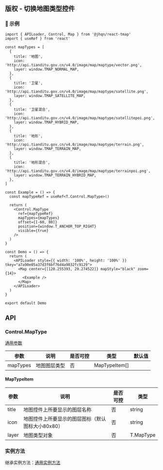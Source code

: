 ## 版权 - 切换地图类型控件

### 🔨 示例
```tsx
import { APILoader, Control, Map } from '@jhqn/react-tmap'
import { useRef } from 'react'

const mapTypes = [
  {
    title: '地图',
    icon: 'http://api.tianditu.gov.cn/v4.0/image/map/maptype/vector.png',
    layer: window.TMAP_NORMAL_MAP,
  },
  {
    title: '卫星',
    icon: 'http://api.tianditu.gov.cn/v4.0/image/map/maptype/satellite.png',
    layer: window.TMAP_SATELLITE_MAP,
  },
  {
    title: '卫星混合',
    icon: 'http://api.tianditu.gov.cn/v4.0/image/map/maptype/satellitepoi.png',
    layer: window.TMAP_HYBRID_MAP,
  },
  {
    title: '地形',
    icon: 'http://api.tianditu.gov.cn/v4.0/image/map/maptype/terrain.png',
    layer: window.TMAP_TERRAIN_MAP,
  },
  {
    title: '地形混合',
    icon: 'http://api.tianditu.gov.cn/v4.0/image/map/maptype/terrainpoi.png',
    layer: window.TMAP_TERRAIN_HYBRID_MAP,
  },
]

const Example = () => {
  const mapTypeRef = useRef<T.Control.MapType>()

  return (
    <Control.MapType
      ref={mapTypeRef}
      mapTypes={mapTypes}
      offset={[-60, 80]}
      position={window.T_ANCHOR_TOP_RIGHT}
      visible={true}
    />
  )
}

const Demo = () => {
  return (
    <APILoader style={{ width: '100%', height: '100%' }} tkey="a7a90e05a37d3f6bf76d4a9032fc9129">
      <Map center={[120.255393, 29.274522]} mapStyle="black" zoom={14}>
        <Example />
      </Map>
    </APILoader>
  )
}

export default Demo
```

## API

### Control.MapType

[通用参数](/packages/react/src/control/index.zh-CN.md#control)

| 参数     | 说明         | 是否可控 | 类型          | 默认值 |
| -------- | ------------ | -------- | ------------- | ------ |
| mapTypes | 地图图层类型 | 否       | MapTypeItem[] |        |

#### MapTypeItem
| 参数  | 说明                                              | 是否可控 | 类型      |
| ----- | ------------------------------------------------- | -------- | --------- |
| title | 地图控件上所要显示的图层名称                      | 否       | string    |
| icon  | 地图控件上所要显示的图层图标（默认图标大小80x80） | 否       | string    |
| layer | 地图类型对象                                      | 否       | T.MapType |

### 实例方法

继承实例方法：[通用实例方法](/packages/react/src/control/index.zh-CN.md#实例方法)

